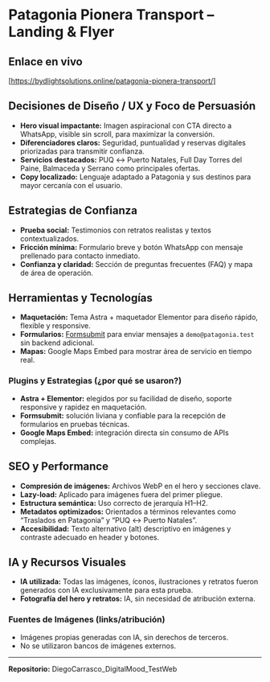 # Patagonia Pionera Transport – Landing & Flyer

## Enlace en vivo
[https://bydlightsolutions.online/patagonia-pionera-transport/]

## Decisiones de Diseño / UX y Foco de Persuasión
- **Hero visual impactante:** Imagen aspiracional con CTA directo a WhatsApp, visible sin scroll, para maximizar la conversión.
- **Diferenciadores claros:** Seguridad, puntualidad y reservas digitales priorizadas para transmitir confianza.
- **Servicios destacados:** PUQ ↔ Puerto Natales, Full Day Torres del Paine, Balmaceda y Serrano como principales ofertas.
- **Copy localizado:** Lenguaje adaptado a Patagonia y sus destinos para mayor cercanía con el usuario.

## Estrategias de Confianza
- **Prueba social:** Testimonios con retratos realistas y textos contextualizados.
- **Fricción mínima:** Formulario breve y botón WhatsApp con mensaje prellenado para contacto inmediato.
- **Confianza y claridad:** Sección de preguntas frecuentes (FAQ) y mapa de área de operación.

## Herramientas y Tecnologías
- **Maquetación:** Tema Astra + maquetador Elementor para diseño rápido, flexible y responsive.
- **Formularios:** [Formsubmit](https://formsubmit.co/) para enviar mensajes a `demo@patagonia.test` sin backend adicional.
- **Mapas:** Google Maps Embed para mostrar área de servicio en tiempo real.

### Plugins y Estrategias (¿por qué se usaron?)
- **Astra + Elementor:** elegidos por su facilidad de diseño, soporte responsive y rapidez en maquetación.
- **Formsubmit:** solución liviana y confiable para la recepción de formularios en pruebas técnicas.
- **Google Maps Embed:** integración directa sin consumo de APIs complejas.

## SEO y Performance
- **Compresión de imágenes:** Archivos WebP en el hero y secciones clave.
- **Lazy-load:** Aplicado para imágenes fuera del primer pliegue.
- **Estructura semántica:** Uso correcto de jerarquía H1–H2.
- **Metadatos optimizados:** Orientados a términos relevantes como “Traslados en Patagonia” y “PUQ ↔ Puerto Natales”.
- **Accesibilidad:** Texto alternativo (alt) descriptivo en imágenes y contraste adecuado en header y botones.

## IA y Recursos Visuales
- **IA utilizada:** Todas las imágenes, íconos, ilustraciones y retratos fueron generados con IA exclusivamente para esta prueba.
- **Fotografía del hero y retratos:** IA, sin necesidad de atribución externa.

### Fuentes de Imágenes (links/atribución)
- Imágenes propias generadas con IA, sin derechos de terceros.  
- No se utilizaron bancos de imágenes externos.


---

**Repositorio:** DiegoCarrasco_DigitalMood_TestWeb
